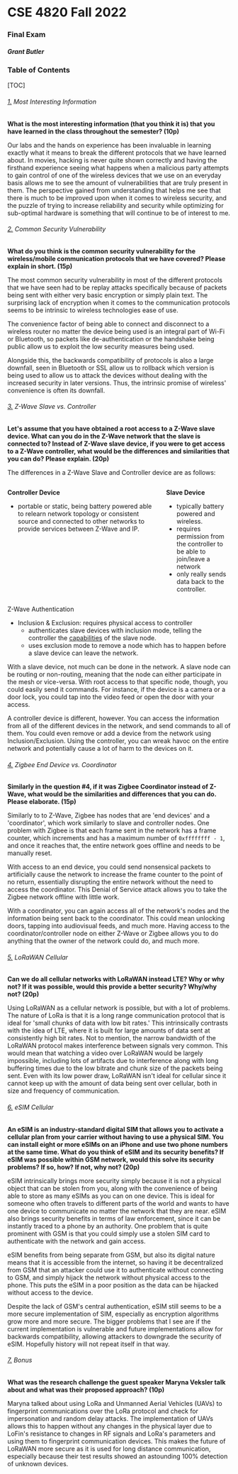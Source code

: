 <div class="titlePage">

# CSE 4820 Fall 2022 
### Final Exam
##### Grant Butler
</div>

<a name="table-ret"></a>
<div class="center">

### Table of Contents
</div>

[TOC]



<div class="pageBreak"></div>

###### [1.](#table-ret) Most Interesting Information

**What is the most interesting information (that you think it is) that you have learned in the class throughout the semester? (10p)**

Our labs and the hands on experience has been invaluable in learning exactly what it means to break the different protocols that we have learned about. In movies, hacking is never quite shown correctly and having the firsthand experience seeing what happens when a malicious party attempts to gain control of one of the wireless devices that we use on an everyday basis allows me to see the amount of vulnerabilities that are truly present in them. The perspective gained from understanding that helps me see that there is much to be improved upon when it comes to wireless security, and the puzzle of trying to increase reliability and security while optimizing for sub-optimal hardware is something that will continue to be of interest to me.










###### [2.](#table-ret) Common Security Vulnerability

**What do you think is the common security vulnerability for the wireless/mobile communication protocols that we have covered? Please explain in short. (15p)**

The most common security vulnerability in most of the different protocols that we have seen had to be replay attacks specifically because of packets being sent with either very basic encryption or simply plain text. The surprising lack of encryption when it comes to the communication protocols seems to be intrinsic to wireless technologies ease of use. 

The convenience factor of being able to connect and disconnect to a wireless router no matter the device being used is an integral part of Wi-Fi or Bluetooth, so packets like de-authentication or the handshake being public allow us to exploit the low security measures being used. 

Alongside this, the backwards compatibility of protocols is also a large downfall, seen in Bluetooth or SSL allow us to rollback which version is being used to allow us to attack the devices without dealing with the increased security in later versions. Thus, the intrinsic promise of wireless' convenience is often its downfall.

<div class="pageBreak"></div>








###### [3.](#table-ret) Z-Wave Slave vs. Controller 
   
**Let's assume that you have obtained a root access to a Z-Wave slave device. What can you do in the Z-Wave network that the slave is connected to? Instead of Z-Wave slave device, if you were to get access to a Z-Wave controller, what would be the differences and similarities that you can do? Please explain. (20p)**

The differences in a Z-Wave Slave and Controller device are as follows:

<div class="columns">
<div class="leftColumn">
<div class="center">

**Controller Device**
</div>

- portable or static, being battery powered able to relearn network topology or consistent source and connected to other networks to provide services between Z-Wave and IP.
</div>

<div class="rightColumn">
<div class="center">

**Slave Device**
</div>

- typically battery powered and wireless.
- requires permission from the controller to be able to join/leave a network
- only really sends data back to the controller.

</div>
</div>

Z-Wave Authentication
- Inclusion & Exclusion: requires physical access to controller
  - authenticates slave devices with inclusion mode, telling the controller the <u>capabilities</u> of the slave node. 
  - uses exclusion mode to remove a node which has to happen before a slave device can leave the network.

With a slave device, not much can be done in the network. A slave node can be routing or non-routing, meaning that the node can either participate in the mesh or vice-versa. With root access to that specific node, though, you could easily send it commands. For instance, if the device is a camera or a door lock, you could tap into the video feed or open the door with your access.

A controller device is different, however. You can access the information from all of the different devices in the network, and send commands to all of them. You could even remove or add a device from the network using Inclusion/Exclusion. Using the controller, you can wreak havoc on the entire network and potentially cause a lot of harm to the devices on it.

<div class="pageBreak"></div>







###### [4.](#table-ret) Zigbee End Device vs. Coordinator

**Similarly in the question #4, if it was Zigbee Coordinator instead of Z-Wave, what would be the similarities and differences that you can do. Please elaborate. (15p)**

Similarly to to Z-Wave, Zigbee has nodes that are 'end devices' and a 'coordinator', which work similarly to slave and controller nodes. One problem with Zigbee is that each frame sent in the network has a frame counter, which increments and has a maximum number of `0xffffffff - 1`, and once it reaches that, the entire network goes offline and needs to be manually reset. 

With access to an end device, you could send nonsensical packets to artificially cause the network to increase the frame counter to the point of no return, essentially disrupting the entire network without the need to access the coordinator. This Denial of Service attack allows you to take the Zigbee network offline with little work. 

With a coordinator, you can again access all of the network's nodes and the information being sent back to the coordinator. This could mean unlocking doors, tapping into audiovisual feeds, and much more. Having access to the coordinator/controller node on either Z-Wave or Zigbee allows you to do anything that the owner of the network could do, and much more.










###### [5.](#table-ret) LoRaWAN Cellular

**Can we do all cellular networks with LoRaWAN instead LTE? Why or why not? If it was possible, would this provide a better security? Why/why not? (20p)**

Using LoRaWAN as a cellular network is possible, but with a lot of problems. The nature of LoRa is that it is a long range communication protocol that is ideal for 'small chunks of data with low bit rates.' This intrinsically contrasts with the idea of LTE, where it is built for large amounts of data sent at consistently high bit rates. Not to mention, the narrow bandwidth of the LoRaWAN protocol makes interference between signals very common. This would mean that watching a video over LoRaWAN would be largely impossible, including lots of artifacts due to interference along with long buffering times due to the low bitrate and chunk size of the packets being sent. Even with its low power draw, LoRaWAN isn't ideal for cellular since it cannot keep up with the amount of data being sent over cellular, both in size and frequency of communication.

<div class="pageBreak"></div>






###### [6.](#table-ret) eSIM Cellular

**An eSIM is an industry-standard digital SIM that allows you to activate a cellular plan from your carrier without having to use a physical SIM. You can install eight or more eSIMs on an iPhone and use two phone numbers at the same time. What do you think of eSIM and its security benefits? If eSIM was possible within GSM network, would this solve its security problems? If so, how? If not, why not? (20p)**

eSIM intrinsically brings more security simply because it is not a physical object that can be stolen from you, along with the convenience of being able to store as many eSIMs as you can on one device. This is ideal for someone who often travels to different parts of the world and wants to have one device to communicate no matter the network that they are near. eSIM also brings security benefits in terms of law enforcement, since it can be instantly traced to a phone by an authority. One problem that is quite prominent with GSM is that you could simply use a stolen SIM card to authenticate with the network and gain access. 

eSIM benefits from being separate from GSM, but also its digital nature means that it is accessible from the internet, so having it be decentralized from GSM that an attacker could use it to authenticate without connecting to GSM, and simply hijack the network without physical access to the phone. This puts the eSIM in a poor position as the data can be hijacked without access to the device.

Despite the lack of GSM's central authentication, eSIM still seems to be a more secure implementation of SIM, especially as encryption algorithms grow more and more secure. The bigger problems that I see are if the current implementation is vulnerable and future implementations allow for backwards compatibility, allowing attackers to downgrade the security of eSIM. Hopefully history will not repeat itself in that way.









###### [7.](#table-ret) Bonus

**What was the research challenge the guest speaker Maryna Veksler talk about and what was their proposed approach? (10p)**

Maryna talked about using LoRa and Unmanned Aerial Vehicles (UAVs) to fingerprint communications over the LoRa protocol and check for impersonation and random delay attacks. The implementation of UAVs allows this to happen without any changes in the physical layer due to LoFin's resistance to changes in RF signals and LoRa's parameters and using them to fingerprint communication devices. This makes the future of LoRaWAN more secure as it is used for long distance communication, especially because their test results showed an astounding 100% detection of unknown devices.